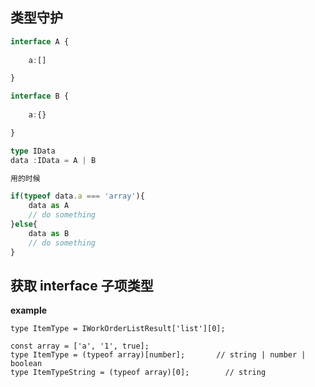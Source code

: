 

## 类型守护



```ts
interface A {
 
 	a:[]

}

interface B {
 
 	a:{}

}

type IData 
data :IData = A | B

用的时候

if(typeof data.a === 'array'){
	data as A
	// do something
}else{
	data as B
	// do something
}
```





## 获取 interface 子项类型



**example**

```tsx
type ItemType = IWorkOrderListResult['list'][0];

const array = ['a', '1', true];
type ItemType = (typeof array)[number];       // string | number | boolean
type ItemTypeString = (typeof array)[0];        // string
```



